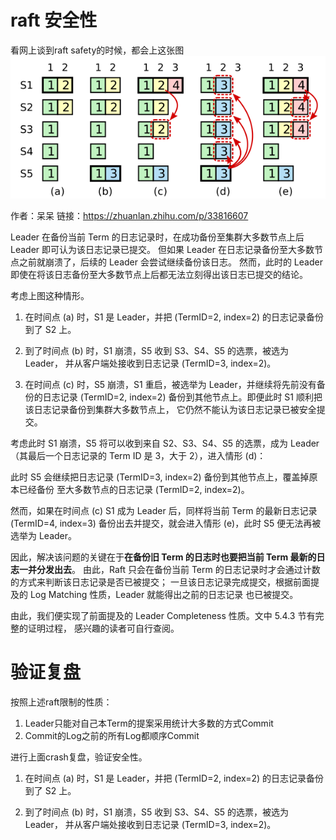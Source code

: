 # raft 安全性
看网上谈到raft safety的时候，都会上这张图
![](raft_safety.jpg)

作者：呆呆
链接：https://zhuanlan.zhihu.com/p/33816607

Leader 在备份当前 Term 的日志记录时，在成功备份至集群大多数节点上后 Leader 即可认为该日志记录已提交。
但如果 Leader 在日志记录备份至大多数节点之前就崩溃了，后续的 Leader 会尝试继续备份该日志。
然而，此时的 Leader 即使在将该日志备份至大多数节点上后都无法立刻得出该日志已提交的结论。


考虑上图这种情形。

1. 在时间点 (a) 时，S1 是 Leader，并把 (TermID=2, index=2) 的日志记录备份到了 S2 上。

2. 到了时间点 (b) 时，S1 崩溃，S5 收到 S3、S4、S5 的选票，被选为 Leader，
    并从客户端处接收到日志记录 (TermID=3, index=2)。
    
3. 在时间点 (c) 时，S5 崩溃，S1 重启，被选举为 Leader，并继续将先前没有备份的日志记录 
    (TermID=2, index=2) 备份到其他节点上。即便此时 S1 顺利把该日志记录备份到集群大多数节点上，
    它仍然不能认为该日志记录已被安全提交。
    
考虑此时 S1 崩溃，S5 将可以收到来自 S2、S3、S4、S5 的选票，成为 Leader
（其最后一个日志记录的 Term ID 是 3，大于 2），进入情形 (d)：

此时 S5 会继续把日志记录 (TermID=3, index=2) 备份到其他节点上，覆盖掉原本已经备份
至大多数节点的日志记录 (TermID=2, index=2)。

然而，如果在时间点 (c) S1 成为 Leader 后，同样将当前 Term 的最新日志记录
(TermID=4, index=3) 备份出去并提交，就会进入情形 (e)，此时 S5 便无法再被选举为 Leader。

因此，解决该问题的关键在于**在备份旧 Term 的日志时也要把当前 Term 最新的日志一并分发出去**。
由此，Raft 只会在备份当前 Term 的日志记录时才会通过计数的方式来判断该日志记录是否已被提交；
一旦该日志记录完成提交，根据前面提及的 Log Matching 性质，Leader 就能得出之前的日志记录
也已被提交。

由此，我们便实现了前面提及的 Leader Completeness 性质。文中 5.4.3 节有完整的证明过程，
感兴趣的读者可自行查阅。

# 验证复盘
按照上述raft限制的性质：
1. Leader只能对自己本Term的提案采用统计大多数的方式Commit
2. Commit的Log之前的所有Log都顺序Commit

进行上面crash复盘，验证安全性。

1. 在时间点 (a) 时，S1 是 Leader，并把 (TermID=2, index=2) 的日志记录备份到了 S2 上。

2. 到了时间点 (b) 时，S1 崩溃，S5 收到 S3、S4、S5 的选票，被选为 Leader，
    并从客户端处接收到日志记录 (TermID=3, index=2)。

